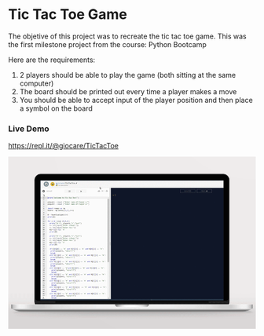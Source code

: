 # Tic Tac Toe Game
The objetive of this project was to recreate the tic tac toe game. This was the first milestone project from the course: Python Bootcamp

Here are the requirements:

1. 2 players should be able to play the game (both sitting at the same computer)
2. The board should be printed out every time a player makes a move
3. You should be able to accept input of the player position and then place a symbol on the board

### Live Demo
https://repl.it/@giocare/TicTacToe

![My image](https://github.com/giocare/tic-tac-toe-game/blob/master/Tic-Tac-Toe2.gif)
